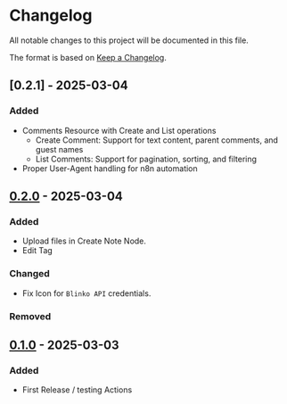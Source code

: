 # Changelog

All notable changes to this project will be documented in this file.

The format is based on [Keep a Changelog](https://keepachangelog.com/en/1.1.0/).

## [0.2.1] - 2025-03-04

### Added

- Comments Resource with Create and List operations
  - Create Comment: Support for text content, parent comments, and guest names
  - List Comments: Support for pagination, sorting, and filtering
- Proper User-Agent handling for n8n automation

## [0.2.0] - 2025-03-04

### Added

- Upload files in Create Note Node.
- Edit Tag

### Changed

- Fix Icon for `Blinko API` credentials.

### Removed


## [0.1.0] - 2025-03-03

### Added

- First Release / testing Actions

[0.3.0]: https://github.com/azdolinski/n8n-nodes-blinko/compare/v0.2.0...v0.3.0
[0.2.0]: https://github.com/azdolinski/n8n-nodes-blinko/compare/v0.1.0...v0.2.0
[0.1.0]: https://github.com/azdolinski/n8n-nodes-blinko/releases/tag/v0.1.0
